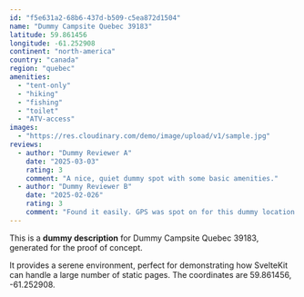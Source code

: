 ```yaml
---
id: "f5e631a2-68b6-437d-b509-c5ea872d1504"
name: "Dummy Campsite Quebec 39183"
latitude: 59.861456
longitude: -61.252908
continent: "north-america"
country: "canada"
region: "quebec"
amenities:
  - "tent-only"
  - "hiking"
  - "fishing"
  - "toilet"
  - "ATV-access"
images:
  - "https://res.cloudinary.com/demo/image/upload/v1/sample.jpg"
reviews:
  - author: "Dummy Reviewer A"
    date: "2025-03-03"
    rating: 3
    comment: "A nice, quiet dummy spot with some basic amenities."
  - author: "Dummy Reviewer B"
    date: "2025-02-026"
    rating: 3
    comment: "Found it easily. GPS was spot on for this dummy location."
---
```


This is a **dummy description** for Dummy Campsite Quebec 39183, generated for the proof of concept.

It provides a serene environment, perfect for demonstrating how SvelteKit can handle a large number of static pages. The coordinates are 59.861456, -61.252908.
